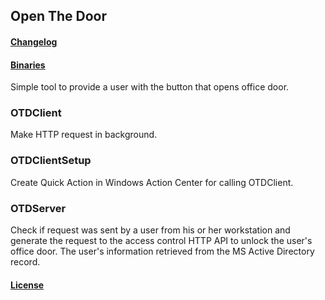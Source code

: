 ## Open The Door
#### [Changelog](CHANGELOG.md)
#### [Binaries](https://github.com/SADM/OpenTheDoor/releases)
Simple tool to provide a user with the button that opens office door.
### OTDClient
Make HTTP request in background.
### OTDClientSetup
Create Quick Action in Windows Action Center for calling OTDClient.
### OTDServer
Check if request was sent by a user from his or her workstation and generate the request to the access control HTTP API to unlock the user's office door. The user's information retrieved from the MS Active Directory record. 

#### [License](LICENSE.md)